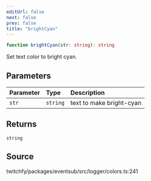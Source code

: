 ```yaml
---
editUrl: false
next: false
prev: false
title: "brightCyan"
---
```


```ts
function brightCyan(str: string): string
```

Set text color to bright cyan.

## Parameters

| Parameter | Type | Description |
| :------ | :------ | :------ |
| `str` | `string` | text to make bright-cyan |

## Returns

`string`

## Source

twitchfy/packages/eventsub/src/logger/colors.ts:241
